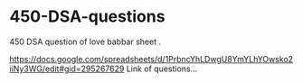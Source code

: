 # 450-DSA-questions
450 DSA question of love babbar sheet .

https://docs.google.com/spreadsheets/d/1PrbncYhLDwgU8YmYLhYOwsko2iiNy3WG/edit#gid=295267629
Link of questions...
